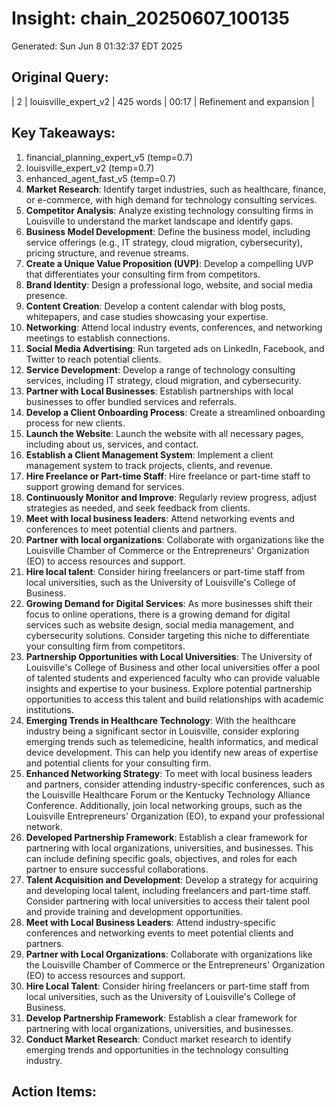 # Insight: chain_20250607_100135
Generated: Sun Jun  8 01:32:37 EDT 2025

## Original Query:
| 2 | louisville_expert_v2 | 425 words | 00:17 | Refinement and expansion |

## Key Takeaways:
1. financial_planning_expert_v5 (temp=0.7)
2. louisville_expert_v2 (temp=0.7)
3. enhanced_agent_fast_v5 (temp=0.7)
1. **Market Research**: Identify target industries, such as healthcare, finance, or e-commerce, with high demand for technology consulting services.
2. **Competitor Analysis**: Analyze existing technology consulting firms in Louisville to understand the market landscape and identify gaps.
3. **Business Model Development**: Define the business model, including service offerings (e.g., IT strategy, cloud migration, cybersecurity), pricing structure, and revenue streams.
4. **Create a Unique Value Proposition (UVP)**: Develop a compelling UVP that differentiates your consulting firm from competitors.
1. **Brand Identity**: Design a professional logo, website, and social media presence.
2. **Content Creation**: Develop a content calendar with blog posts, whitepapers, and case studies showcasing your expertise.
3. **Networking**: Attend local industry events, conferences, and networking meetings to establish connections.
4. **Social Media Advertising**: Run targeted ads on LinkedIn, Facebook, and Twitter to reach potential clients.
1. **Service Development**: Develop a range of technology consulting services, including IT strategy, cloud migration, and cybersecurity.
2. **Partner with Local Businesses**: Establish partnerships with local businesses to offer bundled services and referrals.
3. **Develop a Client Onboarding Process**: Create a streamlined onboarding process for new clients.
1. **Launch the Website**: Launch the website with all necessary pages, including about us, services, and contact.
2. **Establish a Client Management System**: Implement a client management system to track projects, clients, and revenue.
3. **Hire Freelance or Part-time Staff**: Hire freelance or part-time staff to support growing demand for services.
4. **Continuously Monitor and Improve**: Regularly review progress, adjust strategies as needed, and seek feedback from clients.
1. **Meet with local business leaders**: Attend networking events and conferences to meet potential clients and partners.
2. **Partner with local organizations**: Collaborate with organizations like the Louisville Chamber of Commerce or the Entrepreneurs' Organization (EO) to access resources and support.
3. **Hire local talent**: Consider hiring freelancers or part-time staff from local universities, such as the University of Louisville's College of Business.
1. **Growing Demand for Digital Services**: As more businesses shift their focus to online operations, there is a growing demand for digital services such as website design, social media management, and cybersecurity solutions. Consider targeting this niche to differentiate your consulting firm from competitors.
2. **Partnership Opportunities with Local Universities**: The University of Louisville's College of Business and other local universities offer a pool of talented students and experienced faculty who can provide valuable insights and expertise to your business. Explore potential partnership opportunities to access this talent and build relationships with academic institutions.
3. **Emerging Trends in Healthcare Technology**: With the healthcare industry being a significant sector in Louisville, consider exploring emerging trends such as telemedicine, health informatics, and medical device development. This can help you identify new areas of expertise and potential clients for your consulting firm.
1. **Enhanced Networking Strategy**: To meet with local business leaders and partners, consider attending industry-specific conferences, such as the Louisville Healthcare Forum or the Kentucky Technology Alliance Conference. Additionally, join local networking groups, such as the Louisville Entrepreneurs' Organization (EO), to expand your professional network.
2. **Developed Partnership Framework**: Establish a clear framework for partnering with local organizations, universities, and businesses. This can include defining specific goals, objectives, and roles for each partner to ensure successful collaborations.
3. **Talent Acquisition and Development**: Develop a strategy for acquiring and developing local talent, including freelancers and part-time staff. Consider partnering with local universities to access their talent pool and provide training and development opportunities.
1. **Meet with Local Business Leaders**: Attend industry-specific conferences and networking events to meet potential clients and partners.
2. **Partner with Local Organizations**: Collaborate with organizations like the Louisville Chamber of Commerce or the Entrepreneurs' Organization (EO) to access resources and support.
3. **Hire Local Talent**: Consider hiring freelancers or part-time staff from local universities, such as the University of Louisville's College of Business.
4. **Develop Partnership Framework**: Establish a clear framework for partnering with local organizations, universities, and businesses.
5. **Conduct Market Research**: Conduct market research to identify emerging trends and opportunities in the technology consulting industry.

## Action Items:
